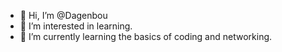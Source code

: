 - 👋 Hi, I’m @Dagenbou
- 👀 I’m interested in learning.
- 🌱 I’m currently learning the basics of coding and networking.

<!---
Dagenbou/Dagenbou is a ✨ special ✨ repository because its `README.md` (this file) appears on your GitHub profile.
You can click the Preview link to take a look at your changes.
--->
